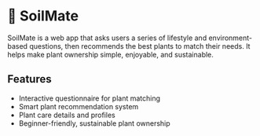 # 🌱 SoilMate

SoilMate is a web app that asks users a series of lifestyle and environment-based questions, then recommends the best plants to match their needs. It helps make plant ownership simple, enjoyable, and sustainable.

## Features
- Interactive questionnaire for plant matching
- Smart plant recommendation system
- Plant care details and profiles
- Beginner-friendly, sustainable plant ownership

